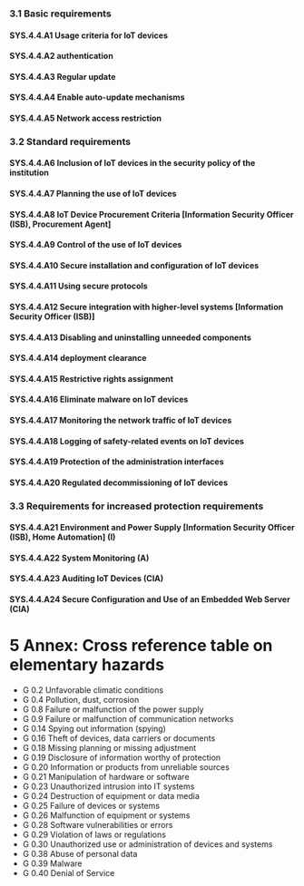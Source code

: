 ### 3.1 Basic requirements
#### SYS.4.4.A1 Usage criteria for IoT devices
#### SYS.4.4.A2 authentication
#### SYS.4.4.A3 Regular update
#### SYS.4.4.A4 Enable auto-update mechanisms
#### SYS.4.4.A5 Network access restriction
### 3.2 Standard requirements
#### SYS.4.4.A6 Inclusion of IoT devices in the security policy of the institution
#### SYS.4.4.A7 Planning the use of IoT devices
#### SYS.4.4.A8 IoT Device Procurement Criteria [Information Security Officer (ISB), Procurement Agent]
#### SYS.4.4.A9 Control of the use of IoT devices
#### SYS.4.4.A10 Secure installation and configuration of IoT devices
#### SYS.4.4.A11 Using secure protocols
#### SYS.4.4.A12 Secure integration with higher-level systems [Information Security Officer (ISB)]
#### SYS.4.4.A13 Disabling and uninstalling unneeded components
#### SYS.4.4.A14 deployment clearance
#### SYS.4.4.A15 Restrictive rights assignment
#### SYS.4.4.A16 Eliminate malware on IoT devices
#### SYS.4.4.A17 Monitoring the network traffic of IoT devices
#### SYS.4.4.A18 Logging of safety-related events on IoT devices
#### SYS.4.4.A19 Protection of the administration interfaces
#### SYS.4.4.A20 Regulated decommissioning of IoT devices
### 3.3 Requirements for increased protection requirements
#### SYS.4.4.A21 Environment and Power Supply [Information Security Officer (ISB), Home Automation] (I)
#### SYS.4.4.A22 System Monitoring (A)
#### SYS.4.4.A23 Auditing IoT Devices (CIA)
#### SYS.4.4.A24 Secure Configuration and Use of an Embedded Web Server (CIA)
# 5 Annex: Cross reference table on elementary hazards
* G 0.2 Unfavorable climatic conditions
* G 0.4 Pollution, dust, corrosion
* G 0.8 Failure or malfunction of the power supply
* G 0.9 Failure or malfunction of communication networks
* G 0.14 Spying out information (spying)
* G 0.16 Theft of devices, data carriers or documents
* G 0.18 Missing planning or missing adjustment
* G 0.19 Disclosure of information worthy of protection
* G 0.20 Information or products from unreliable sources
* G 0.21 Manipulation of hardware or software
* G 0.23 Unauthorized intrusion into IT systems
* G 0.24 Destruction of equipment or data media
* G 0.25 Failure of devices or systems
* G 0.26 Malfunction of equipment or systems
* G 0.28 Software vulnerabilities or errors
* G 0.29 Violation of laws or regulations
* G 0.30 Unauthorized use or administration of devices and systems
* G 0.38 Abuse of personal data
* G 0.39 Malware
* G 0.40 Denial of Service
